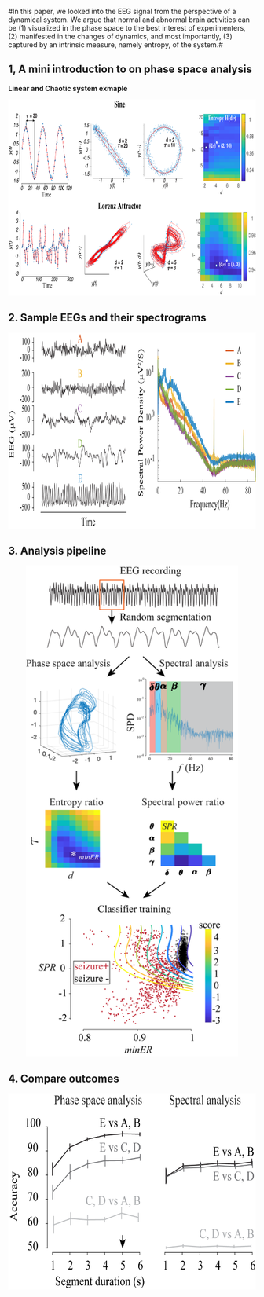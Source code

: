 #In this paper, we looked into the EEG signal from the perspective of a dynamical system. We argue that normal and abnormal brain activities can be (1) visualized in the phase space to the best interest of experimenters, (2) manifested in the changes of dynamics, and most importantly, (3) captured by an intrinsic measure, namely entropy, of the system.#

## 1, A mini introduction to on phase space analysis
 **Linear and Chaotic system exmaple**
 <p align="center">
  <img src="Fig1.png" height="400" >
</p>

## 2. Sample EEGs and their spectrograms
<p align="center">
  <img src="Fig2.png" height="400" >
</p>


## 3. Analysis pipeline
<p align="center">
  <img src="Fig3.png" height="1000" >
</p>

## 4. Compare outcomes
 <p align="center">
  <img src="Fig4.png" height="400" >
</p>

